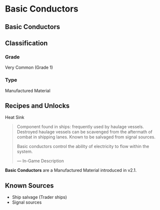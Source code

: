 # Basic Conductors
##  Basic Conductors

## Classification

### Grade

Very Common (Grade 1)

### Type

Manufactured Material

## Recipes and Unlocks

Heat Sink

> 
> 
> Component found in ships: frequently used by haulage vessels. Destroyed haulage vessels can be scavenged from the aftermath of combat in shipping lanes. Known to be salvaged from signal sources.
> 
> Basic conductors control the ability of electricity to flow within the system.
> 
> 
> — In-Game Description
> 

**Basic Conductors** are a Manufactured Material introduced in v2.1. 

## Known Sources

- Ship salvage (Trader ships)
- Signal sources
